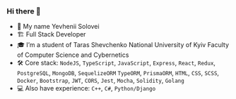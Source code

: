 ### Hi there 👋

- 👋 My name Yevhenii Solovei
- 🏗️ Full Stack Developer
- 🎓 I’m a student of Taras Shevchenko National University of Kyiv Faculty of Computer Science and Cybernetics
- 🛠️ Core stack: `NodeJS`, `TypeScript`, `JavaScript`, `Express`, `React`, `Redux`, `PostgreSQL`, `MongoDB`, `SequelizeORM` `TypeORM`, `PrismaORM`, `HTML`, `CSS`, `SCSS`, `Docker`, `Bootstrap`, `JWT`, `CORS`, `Jest`, `Mocha`, `Solidity`, `Golang`
- 💻 Also have experience: `C++`, `C#`, `Python/Django`
